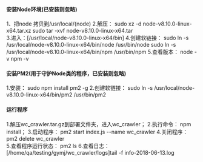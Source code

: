 
#### 安装Node环境(已安装则忽略)
1、把node   拷贝到/usr/local/(node)
2.解压：
sudo xz -d node-v8.10.0-linux-x64.tar.xz
sudo tar -xvf node-v8.10.0-linux-x64.tar   
3.进入：[/usr/local/node-v8.10.0-linux-x64/bin]
4.创建软链接：
sudo ln -s /usr/local/node-v8.10.0-linux-x64/bin/node /usr/bin/node
sudo ln -s /usr/local/node-v8.10.0-linux-x64/bin/npm /usr/bin/npm
5.查看版本：
node -v
npm -v

#### 安装PM2(用于守护Node类的程序，已安装则忽略)

1.安装：
sudo npm install pm2 -g
2.创建软链接：
sudo ln -s /usr/local/node-v8.10.0-linux-x64/bin/pm2 /usr/bin/pm2
		
#### 运行程序		

1.解压wc_crawler.tar.gz到部署文件夹，进入wc_crawler；
2.执行命令：
npm install；
3.启动程序：
pm2 start index.js --name wc_crawler 
4.关闭程序：
pm2 delete wc_crawler    
5.查看程序运行状态：
pm2 ls
6.查看日志：
[/home/qa/testing/gymj/wc_crawler/logs]tail -f info-2018-06-13.log 